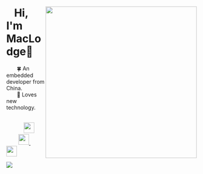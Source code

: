 <div>
<a href="https://github.com/EchoHeim/Astapb">
  <img align="right" src="https://github-readme-stats.vercel.app/api/pin/?username=EchoHeim&repo=Astapb&theme=nightowl&card_width=0" width="400px"/>
</a>

<p align="left">
  <h1>&ensp; Hi, I'm MacLodge👋 </h3>
  <font>&emsp;&emsp;🍀 An embedded developer from China.</font>
  <br>
  <font>&emsp;&emsp;🎐 Loves new technology.</font>
  <br><br>
  
  &emsp;&emsp;&emsp;
  <a href="https://shilong.js.org/" target="_blank">
    <img src="https://cdn.jsdelivr.net/gh/EchoHeim/Astapb/docs/images/icons8-launchpad.svg" width="28px"/>
  </a>
  &emsp;&emsp;
  <a href="https://blog.csdn.net/hsl416604093" target="_blank">
    <img src="https://cdn.jsdelivr.net/gh/EchoHeim/Astapb/docs/images/icons8-csdn.svg" width="28px"/>
  </a>
  &emsp;&emsp;
  <a href= "https://mp.weixin.qq.com/s?__biz=MzA5NzQ4Mzg4Mw==&mid=2247484765&idx=1&sn=4151c0b331174f98ebcb7fa76be37bd0&chksm=90a16859a7d6e14ff2abe8205aee81f03da1d9b870eaa64f1785afbc029902bf782e9921d85b&token=1940166833&lang=zh_CN#rd" target="_blank">
    <img src="https://cdn.jsdelivr.net/gh/EchoHeim/Astapb/docs/images/icons8-wechat.svg" width="28px"/>
  </a>
  <br>
</p>
</div>

<div style="width:800px;float:center;">
  <img src="https://github-readme-stats.vercel.app/api/top-langs/?username=EchoHeim&layout=compact&theme=nightowl&card_width=265"/>
  <img align="right" src="https://github-readme-stats.vercel.app/api?username=EchoHeim&show_icons=true&hide_title=false&hide=stars&theme=nightowl"/> 
</div>

